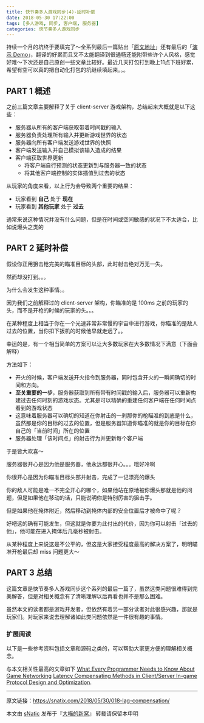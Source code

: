 ```yaml
---
title: 快节奏多人游戏同步(4)-延时补偿
date: 2018-05-30 17:22:00
tags: [多人游戏, 同步, 客户端, 服务器]
categories: 快节奏多人游戏同步
---
```


持续一个月的坑终于要填完了～全系列最后一篇贴出「[原文地址](http://www.gabrielgambetta.com/lag-compensation.html)」还有最后的「[演示 Demo](http://www.gabrielgambetta.com/client-side-prediction-live-demo.html)」，翻译的好累而且又不太能翻译到很通畅还能附带些许个人风格，感觉好难～下次还是自己原创一些文章比较好。最近几天打包打到晚上11点下班好累，希望有空可以真的把自动化打包的坑继续填起来。。。

<!--more-->

## PART 1 概述

之前三篇文章主要解释了关于 client-server 游戏架构，总结起来大概就是以下这些：

- 服务器从所有的客户端获取带着时间戳的输入
- 服务器负责处理所有输入并更新游戏世界的状态
- 服务器向所有客户端发送游戏世界的快照
- 客户端发送输入并自己模拟该输入造成的结果
- 客户端获取世界更新
    - 将客户端自行预测的状态更新到与服务器一致的状态
    - 将其他客户端控制的实体插值到过去的状态

从玩家的角度来看，以上行为会导致两个重要的结果：

- 玩家看到 **自己** 处于 **现在**
- 玩家看到 **其他玩家** 处于 **过去**

通常来说这种情况并没有什么问题，但是在时间或空间敏感的状况下不太适合，比如说爆头之类的

##  PART 2 延时补偿

假设你正用狙击枪完美的瞄准目标的头部，此时射击绝对万无一失。

然而却没打到。。。

为什么会发生这种事情。。

因为我们之前解释过的 client-server 架构，你瞄准的是 100ms 之前的玩家的头，而不是开枪的时候的玩家的头。。。

在某种程度上相当于你在一个光速非常非常慢的宇宙中进行游戏，你瞄准的是敌人过去的位置，当你扣下扳机的时候他早就走远了。。

幸运的是，有一个相当简单的方案可以让大多数玩家在大多数情况下满意（下面会解释）

方法如下：

- 开火的时候，客户端发送开火指令到服务器，同时包含开火的一瞬间确切的时间和方向。
- **至关重要的一步**，服务器获取到所有带有时间戳的输入后，服务器可以重新构建过去任何时刻的游戏状态。尤其是可以精确的重建任何客户端在任何时间点看到的游戏状态
- 这意味着服务器可以确切的知道在你射击的一刹那你的枪瞄准的到底是什么，虽然那是你的目标的过去的位置，但是服务器知道你瞄准的就是你的目标在你自己的「当前时间」所在的位置
- 服务器处理「该时间点」的射击行为并更新每个客户端

于是皆大欢喜～

服务器很开心是因为他是服务器，他永远都很开心。。。哦好冷啊

你很开心是因为你瞄准目标头部并射击，完成了一记漂亮的爆头

你的敌人可能是唯一不完全开心的哪个，如果他站在原地被你爆头那就是他的问题，但是如果他在移动的话，只能说明你是特别厉害的狙击手。

但是如果他在掩体附近，然后移动到掩体内部的安全位置后才被命中了呢？

好吧这的确有可能发生，但这就是你要为此付出的代价，因为你可以射击「过去的他」，他可能在进入掩体后几毫秒被射击。

从某种程度上来说这是不公平的，但这是大家接受程度最高的解决方案了，明明瞄准开枪最后却 miss 问题更大～

## PART 3 总结

这篇文章是快节奏多人游戏同步这个系列的最后一篇了，虽然这类问题很难得到完美解答，但是对相关概念有了清晰理解以后再看也并不是那么困难。

虽然本文的读者都是游戏开发者，但依然有着另一部分读者对此很感兴趣，那就是玩家们。对玩家来说去理解诸如此类问题依然是一件很有趣的事情。

### 扩展阅读

以下是一些参考资料包括文章和源码之类的，可以帮助大家更方便的理解相关概念。

与本文相关性最高的文章如下 [What Every Programmer Needs to Know About Game Networking](http://gafferongames.com/networking-for-game-programmers/what-every-programmer-needs-to-know-about-game-networking/)  [Latency Compensating Methods in Client/Server In-game Protocol Design and Optimization](https://developer.valvesoftware.com/wiki/Latency_Compensating_Methods_in_Client/Server_In-game_Protocol_Design_and_Optimization).

------

原文链接：https://snatix.com/2018/05/30/018-lag-compensation/

本文由 [sNatic](https://github.com/sNaticY) 发布于『[大喵的新窝](https://snatix.com)』 转载请保留本申明